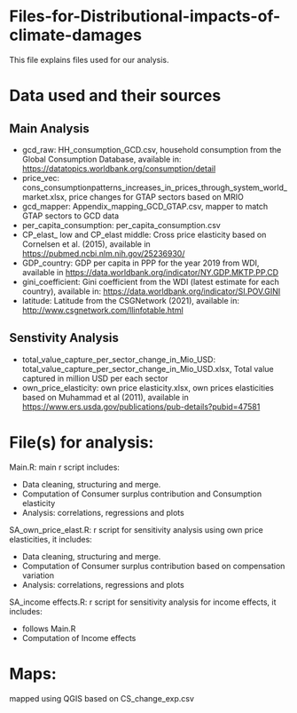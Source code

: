 # Files-for-Distributional-impacts-of-climate-damages

This file explains files used for our analysis.
# Data used and their sources
## Main Analysis
- gcd_raw: HH_consumption_GCD.csv, household consumption from the Global Consumption Database, available in: https://datatopics.worldbank.org/consumption/detail
- price_vec: cons_consumptionpatterns_increases_in_prices_through_system_world_market.xlsx, price changes for GTAP sectors based on MRIO
- gcd_mapper: Appendix_mapping_GCD_GTAP.csv, mapper to match GTAP sectors to GCD data
- per_capita_consumption: per_capita_consumption.csv
- CP_elast_ low and CP_elast middle: Cross price elasticity based on Cornelsen et al. (2015), available in https://pubmed.ncbi.nlm.nih.gov/25236930/
- GDP_country: GDP per capita in PPP for the year 2019 from WDI, available in https://data.worldbank.org/indicator/NY.GDP.MKTP.PP.CD
- gini_coefficient: Gini coefficient from the WDI (latest estimate for each country), available in: https://data.worldbank.org/indicator/SI.POV.GINI
- latitude: Latitude from the CSGNetwork (2021), available in: http://www.csgnetwork.com/llinfotable.html
## Senstivity Analysis
  - total_value_capture_per_sector_change_in_Mio_USD: total_value_capture_per_sector_change_in_Mio_USD.xlsx, Total value captured in million USD per each sector
  - own_price_elasticity: own price elasticity.xlsx, own prices elasticities based on Muhammad et al (2011), available in https://www.ers.usda.gov/publications/pub-details?pubid=47581 

# File(s) for analysis:
Main.R: main r script includes:
- Data cleaning, structuring and merge.
- Computation of Consumer surplus contribution and Consumption elasticity
- Analysis: correlations, regressions and plots

SA_own_price_elast.R: r script for sensitivity analysis using own price elasticities, it includes:
- Data cleaning, structuring and merge.
- Computation of Consumer surplus contribution based on compensation variation
- Analysis: correlations, regressions and plots

SA_income effects.R: r script for sensitivity analysis for income effects, it includes:
- follows Main.R
- Computation of Income effects
  
# Maps:
mapped using QGIS based on CS_change_exp.csv
